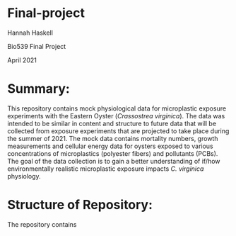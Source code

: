 # Final-project
 Hannah Haskell
 
 Bio539 Final Project
 
 April 2021
 

# Summary:
This repository contains mock physiological data for microplastic exposure experiments with the Eastern Oyster (*Crassostrea virginica*). The data was intended to be similar in content and structure to future data that will be collected from exposure experiments that are projected to take place during the summer of 2021. The mock data contains mortality numbers, growth measurements and cellular energy data for oysters exposed to various concentrations of microplastics (polyester fibers) and pollutants (PCBs). The goal of the data collection is to gain a better understanding of if/how environmentally realistic microplastic exposure impacts *C. virginica* physiology. 


# Structure of Repository:
The repository contains 
